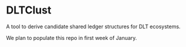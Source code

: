 # DLTClust
A tool to derive candidate shared ledger structures for DLT ecosystems.

We plan to populate this repo in first week of January.

